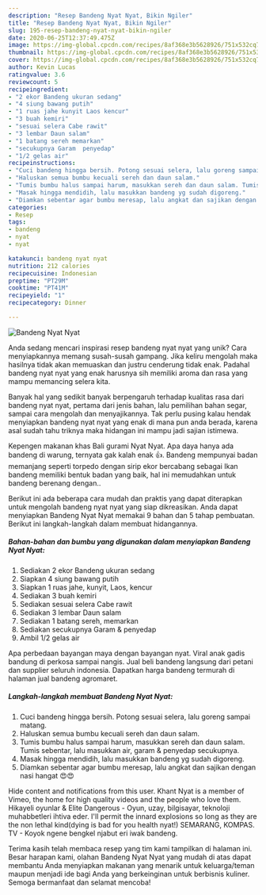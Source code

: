 ```yaml
---
description: "Resep Bandeng Nyat Nyat, Bikin Ngiler"
title: "Resep Bandeng Nyat Nyat, Bikin Ngiler"
slug: 195-resep-bandeng-nyat-nyat-bikin-ngiler
date: 2020-06-25T12:37:49.475Z
image: https://img-global.cpcdn.com/recipes/8af368e3b5628926/751x532cq70/bandeng-nyat-nyat-foto-resep-utama.jpg
thumbnail: https://img-global.cpcdn.com/recipes/8af368e3b5628926/751x532cq70/bandeng-nyat-nyat-foto-resep-utama.jpg
cover: https://img-global.cpcdn.com/recipes/8af368e3b5628926/751x532cq70/bandeng-nyat-nyat-foto-resep-utama.jpg
author: Kevin Lucas
ratingvalue: 3.6
reviewcount: 5
recipeingredient:
- "2 ekor Bandeng ukuran sedang"
- "4 siung bawang putih"
- "1 ruas jahe kunyit Laos kencur"
- "3 buah kemiri"
- "sesuai selera Cabe rawit"
- "3 lembar Daun salam"
- "1 batang sereh memarkan"
- "secukupnya Garam  penyedap"
- "1/2 gelas air"
recipeinstructions:
- "Cuci bandeng hingga bersih. Potong sesuai selera, lalu goreng sampai matang."
- "Haluskan semua bumbu kecuali sereh dan daun salam."
- "Tumis bumbu halus sampai harum, masukkan sereh dan daun salam. Tumis sebentar, lalu masukkan air, garam &amp; penyedap secukupnya."
- "Masak hingga mendidih, lalu masukkan bandeng yg sudah digoreng."
- "Diamkan sebentar agar bumbu meresap, lalu angkat dan sajikan dengan nasi hangat 😍😍"
categories:
- Resep
tags:
- bandeng
- nyat
- nyat

katakunci: bandeng nyat nyat 
nutrition: 212 calories
recipecuisine: Indonesian
preptime: "PT29M"
cooktime: "PT41M"
recipeyield: "1"
recipecategory: Dinner

---
```



![Bandeng Nyat Nyat](https://img-global.cpcdn.com/recipes/8af368e3b5628926/751x532cq70/bandeng-nyat-nyat-foto-resep-utama.jpg)

Anda sedang mencari inspirasi resep bandeng nyat nyat yang unik? Cara menyiapkannya memang susah-susah gampang. Jika keliru mengolah maka hasilnya tidak akan memuaskan dan justru cenderung tidak enak. Padahal bandeng nyat nyat yang enak harusnya sih memiliki aroma dan rasa yang mampu memancing selera kita.

Banyak hal yang sedikit banyak berpengaruh terhadap kualitas rasa dari bandeng nyat nyat, pertama dari jenis bahan, lalu pemilihan bahan segar, sampai cara mengolah dan menyajikannya. Tak perlu pusing kalau hendak menyiapkan bandeng nyat nyat yang enak di mana pun anda berada, karena asal sudah tahu triknya maka hidangan ini mampu jadi sajian istimewa.

Kepengen makanan khas Bali gurami Nyat Nyat. Apa daya hanya ada bandeng di warung, ternyata gak kalah enak 👍. Bandeng mempunyai badan memanjang seperti torpedo dengan sirip ekor bercabang sebagai Ikan bandeng memiliki bentuk badan yang baik, hal ini memudahkan untuk bandeng berenang dengan..


Berikut ini ada beberapa cara mudah dan praktis yang dapat diterapkan untuk mengolah bandeng nyat nyat yang siap dikreasikan. Anda dapat menyiapkan Bandeng Nyat Nyat memakai 9 bahan dan 5 tahap pembuatan. Berikut ini langkah-langkah dalam membuat hidangannya.

<!--inarticleads1-->

##### Bahan-bahan dan bumbu yang digunakan dalam menyiapkan Bandeng Nyat Nyat:

1. Sediakan 2 ekor Bandeng ukuran sedang
1. Siapkan 4 siung bawang putih
1. Siapkan 1 ruas jahe, kunyit, Laos, kencur
1. Sediakan 3 buah kemiri
1. Sediakan sesuai selera Cabe rawit
1. Sediakan 3 lembar Daun salam
1. Sediakan 1 batang sereh, memarkan
1. Sediakan secukupnya Garam &amp; penyedap
1. Ambil 1/2 gelas air


Apa perbedaan bayangan maya dengan bayangan nyat. Viral anak gadis bandung di perkosa sampai nangis. Jual beli bandeng langsung dari petani dan supplier seluruh indonesia. Dapatkan harga bandeng termurah di halaman jual bandeng agromaret. 

<!--inarticleads2-->

##### Langkah-langkah membuat Bandeng Nyat Nyat:

1. Cuci bandeng hingga bersih. Potong sesuai selera, lalu goreng sampai matang.
1. Haluskan semua bumbu kecuali sereh dan daun salam.
1. Tumis bumbu halus sampai harum, masukkan sereh dan daun salam. Tumis sebentar, lalu masukkan air, garam &amp; penyedap secukupnya.
1. Masak hingga mendidih, lalu masukkan bandeng yg sudah digoreng.
1. Diamkan sebentar agar bumbu meresap, lalu angkat dan sajikan dengan nasi hangat 😍😍


Hide content and notifications from this user. Khant Nyat is a member of Vimeo, the home for high quality videos and the people who love them. Hikayeli oyunlar &amp; Elite Dangerous - Oyun, uzay, bilgisayar, teknoloji muhabbetleri ihtiva eder. I&#39;ll permit the innard explosions so long as they are the non lethal kind(dying is bad for you health nyat!) SEMARANG, KOMPAS. TV - Koyok ngene bengkel njabut eri iwak bandeng. 

Terima kasih telah membaca resep yang tim kami tampilkan di halaman ini. Besar harapan kami, olahan Bandeng Nyat Nyat yang mudah di atas dapat membantu Anda menyiapkan makanan yang menarik untuk keluarga/teman maupun menjadi ide bagi Anda yang berkeinginan untuk berbisnis kuliner. Semoga bermanfaat dan selamat mencoba!
